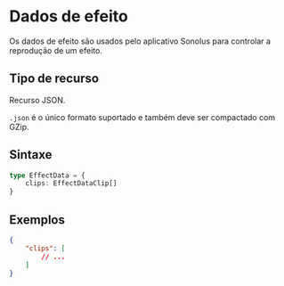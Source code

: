 # Dados de efeito

Os dados de efeito são usados pelo aplicativo Sonolus para controlar a reprodução de um efeito.

## Tipo de recurso

Recurso JSON.

`.json` é o único formato suportado e também deve ser compactado com GZip.

## Sintaxe

```ts
type EffectData = {
    clips: EffectDataClip[]
}
```

## Exemplos

```json
{
    "clips": [
        // ...
    ]
}
```
